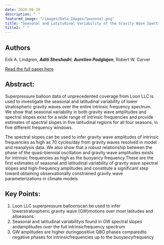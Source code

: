 ```yaml
---
date: 2020-08-30
description: " "
featured_image: "/images/Data_Images/Seasonal.png"
title: "Seasonal and Latitudinal Variability of the Gravity Wave Spectrum in the Lower Stratosphere"
title2: " "
---
```

## Authors
Erik A. Lindgren, ***Aditi Sheshadri***, ***Aurélien Podglajen***, Robert W. Carver

[Read the full paper here](https://agupubs.onlinelibrary.wiley.com/doi/abs/10.1029/2020JD032850)
## Abstract:
Superpressure balloon data of unprecedented coverage from Loon LLC is used to investigate the seasonal and latitudinal variability of lower stratospheric gravity waves over the entire intrinsic frequency spectrum. We show that seasonal variability in both gravity wave amplitudes and spectral slopes exist for a wide range of intrinsic frequencies and provide estimates of spectral slopes in five latitudinal regions for all four seasons, in five different frequency windows.
<!--more-->
 The spectral slopes can be used to infer gravity wave amplitudes of intrinsic frequencies as high as 70 cycles/day from gravity waves resolved in model and reanalysis data. We also show that a robust relationship between the phase of the quasi-biennial oscillation and gravity wave amplitudes exists for intrinsic frequencies as high as the buoyancy frequency.These are the first estimates of seasonal and latitudinal variability of gravity wave spectral slopes and high-frequency amplitudes and constitute a significant step toward obtaining observationally constrained gravity wave parameterizations in climate models

## Key Points:
1. Loon LLC superpressure balloonscan be used to infer lowerstratospheric gravity wave (GW)motions over most latitudes and allseasons
2. Seasonal and latitudinal variabilityis found in GW spectral slopes andamplitudes over the full intrinsicfrequency spectrum
3. GW amplitudes are higher duringpositive QBO phases comparedto negative phases for intrinsicfrequencies up to the buoyancyfrequency
